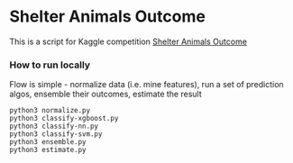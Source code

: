 Shelter Animals Outcome
====

This is a script for Kaggle competition [Shelter Animals Outcome](https://www.kaggle.com/c/shelter-animal-outcomes)

### How to run locally

Flow is simple - normalize data (i.e. mine features), run a set of prediction algos, ensemble their outcomes, estimate the result
```
python3 normalize.py
python3 classify-xgboost.py
python3 classify-nn.py
python3 classify-svm.py
python3 ensemble.py
python3 estimate.py
```
